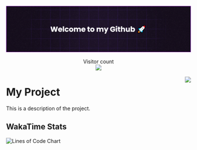 <img src="banner.png">
<p align="center"> 
  Visitor count<br>
<img src="https://profile-counter.glitch.me/Danny2Forever/count.svg"/>
</p>

<a href="https://www.youtube.com/watch?v=oSjzMHQv-M8" target="_blank"><img src="https://cdn.discordapp.com/attachments/993443274578743306/1043579102835265566/7191b49be7a0509c.gif" align="right"></a>

# My Project

This is a description of the project.

## WakaTime Stats

<!--START_SECTION:waka-->

![Lines of Code Chart](https://wakatime.com/badge/user/Danny2Forever.svg)

<!--END_SECTION:waka-->
